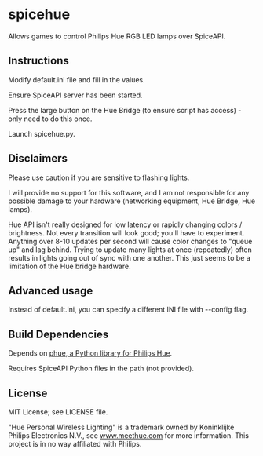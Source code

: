 # spicehue

Allows games to control Philips Hue RGB LED lamps over SpiceAPI.

## Instructions

Modify default.ini file and fill in the values.

Ensure SpiceAPI server has been started.

Press the large button on the Hue Bridge (to ensure script has access) - only need to do this once.

Launch spicehue.py.

## Disclaimers

Please use caution if you are sensitive to flashing lights.

I will provide no support for this software, and I am not responsible for any possible damage to your hardware (networking equipment, Hue Bridge, Hue lamps).

Hue API isn't really designed for low latency or rapidly changing colors / brightness. Not every transition will look good; you'll have to experiment. Anything over 8-10 updates per second will cause color changes to "queue up" and lag behind. Trying to update many lights at once (repeatedly) often results in lights going out of sync with one another. This just seems to be a limitation of the Hue bridge hardware.

## Advanced usage

Instead of default.ini, you can specify a different INI file with --config flag.

## Build Dependencies

Depends on [phue, a Python library for Philips Hue](https://github.com/studioimaginaire/phue).

Requires SpiceAPI Python files in the path (not provided).

## License

MIT License; see LICENSE file.

"Hue Personal Wireless Lighting" is a trademark owned by Koninklijke Philips Electronics N.V., see www.meethue.com for more information. This project is in no way affiliated with  Philips.
